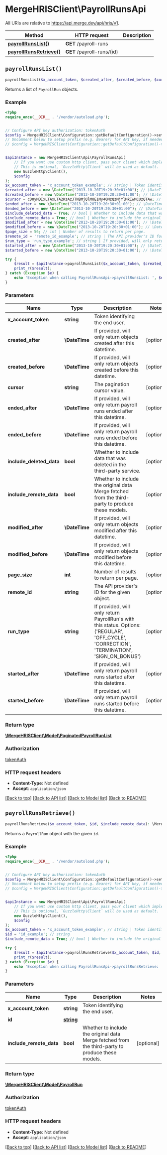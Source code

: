 # MergeHRISClient\PayrollRunsApi

All URIs are relative to https://api.merge.dev/api/hris/v1.

Method | HTTP request | Description
------------- | ------------- | -------------
[**payrollRunsList()**](PayrollRunsApi.md#payrollRunsList) | **GET** /payroll-runs | 
[**payrollRunsRetrieve()**](PayrollRunsApi.md#payrollRunsRetrieve) | **GET** /payroll-runs/{id} | 


## `payrollRunsList()`

```php
payrollRunsList($x_account_token, $created_after, $created_before, $cursor, $ended_after, $ended_before, $include_deleted_data, $include_remote_data, $modified_after, $modified_before, $page_size, $remote_id, $run_type, $started_after, $started_before): \MergeHRISClient\Model\PaginatedPayrollRunList
```



Returns a list of `PayrollRun` objects.

### Example

```php
<?php
require_once(__DIR__ . '/vendor/autoload.php');


// Configure API key authorization: tokenAuth
$config = MergeHRISClient\Configuration::getDefaultConfiguration()->setApiKey('Authorization', 'YOUR_API_KEY');
// Uncomment below to setup prefix (e.g. Bearer) for API key, if needed
// $config = MergeHRISClient\Configuration::getDefaultConfiguration()->setApiKeyPrefix('Authorization', 'Bearer');


$apiInstance = new MergeHRISClient\Api\PayrollRunsApi(
    // If you want use custom http client, pass your client which implements `GuzzleHttp\ClientInterface`.
    // This is optional, `GuzzleHttp\Client` will be used as default.
    new GuzzleHttp\Client(),
    $config
);
$x_account_token = 'x_account_token_example'; // string | Token identifying the end user.
$created_after = new \DateTime("2013-10-20T19:20:30+01:00"); // \DateTime | If provided, will only return objects created after this datetime.
$created_before = new \DateTime("2013-10-20T19:20:30+01:00"); // \DateTime | If provided, will only return objects created before this datetime.
$cursor = cD0yMDIxLTAxLTA2KzAzJTNBMjQlM0E1My40MzQzMjYlMkIwMCUzQTAw; // string | The pagination cursor value.
$ended_after = new \DateTime("2013-10-20T19:20:30+01:00"); // \DateTime | If provided, will only return payroll runs ended after this datetime.
$ended_before = new \DateTime("2013-10-20T19:20:30+01:00"); // \DateTime | If provided, will only return payroll runs ended before this datetime.
$include_deleted_data = True; // bool | Whether to include data that was deleted in the third-party service.
$include_remote_data = True; // bool | Whether to include the original data Merge fetched from the third-party to produce these models.
$modified_after = new \DateTime("2013-10-20T19:20:30+01:00"); // \DateTime | If provided, will only return objects modified after this datetime.
$modified_before = new \DateTime("2013-10-20T19:20:30+01:00"); // \DateTime | If provided, will only return objects modified before this datetime.
$page_size = 56; // int | Number of results to return per page.
$remote_id = 'remote_id_example'; // string | The API provider's ID for the given object.
$run_type = 'run_type_example'; // string | If provided, will only return PayrollRun's with this status. Options: ('REGULAR', 'OFF_CYCLE', 'CORRECTION', 'TERMINATION', 'SIGN_ON_BONUS')
$started_after = new \DateTime("2013-10-20T19:20:30+01:00"); // \DateTime | If provided, will only return payroll runs started after this datetime.
$started_before = new \DateTime("2013-10-20T19:20:30+01:00"); // \DateTime | If provided, will only return payroll runs started before this datetime.

try {
    $result = $apiInstance->payrollRunsList($x_account_token, $created_after, $created_before, $cursor, $ended_after, $ended_before, $include_deleted_data, $include_remote_data, $modified_after, $modified_before, $page_size, $remote_id, $run_type, $started_after, $started_before);
    print_r($result);
} catch (Exception $e) {
    echo 'Exception when calling PayrollRunsApi->payrollRunsList: ', $e->getMessage(), PHP_EOL;
}
```

### Parameters

Name | Type | Description  | Notes
------------- | ------------- | ------------- | -------------
 **x_account_token** | **string**| Token identifying the end user. |
 **created_after** | **\DateTime**| If provided, will only return objects created after this datetime. | [optional]
 **created_before** | **\DateTime**| If provided, will only return objects created before this datetime. | [optional]
 **cursor** | **string**| The pagination cursor value. | [optional]
 **ended_after** | **\DateTime**| If provided, will only return payroll runs ended after this datetime. | [optional]
 **ended_before** | **\DateTime**| If provided, will only return payroll runs ended before this datetime. | [optional]
 **include_deleted_data** | **bool**| Whether to include data that was deleted in the third-party service. | [optional]
 **include_remote_data** | **bool**| Whether to include the original data Merge fetched from the third-party to produce these models. | [optional]
 **modified_after** | **\DateTime**| If provided, will only return objects modified after this datetime. | [optional]
 **modified_before** | **\DateTime**| If provided, will only return objects modified before this datetime. | [optional]
 **page_size** | **int**| Number of results to return per page. | [optional]
 **remote_id** | **string**| The API provider&#39;s ID for the given object. | [optional]
 **run_type** | **string**| If provided, will only return PayrollRun&#39;s with this status. Options: (&#39;REGULAR&#39;, &#39;OFF_CYCLE&#39;, &#39;CORRECTION&#39;, &#39;TERMINATION&#39;, &#39;SIGN_ON_BONUS&#39;) | [optional]
 **started_after** | **\DateTime**| If provided, will only return payroll runs started after this datetime. | [optional]
 **started_before** | **\DateTime**| If provided, will only return payroll runs started before this datetime. | [optional]

### Return type

[**\MergeHRISClient\Model\PaginatedPayrollRunList**](../Model/PaginatedPayrollRunList.md)

### Authorization

[tokenAuth](../../README.md#tokenAuth)

### HTTP request headers

- **Content-Type**: Not defined
- **Accept**: `application/json`

[[Back to top]](#) [[Back to API list]](../../README.md#endpoints)
[[Back to Model list]](../../README.md#models)
[[Back to README]](../../README.md)

## `payrollRunsRetrieve()`

```php
payrollRunsRetrieve($x_account_token, $id, $include_remote_data): \MergeHRISClient\Model\PayrollRun
```



Returns a `PayrollRun` object with the given `id`.

### Example

```php
<?php
require_once(__DIR__ . '/vendor/autoload.php');


// Configure API key authorization: tokenAuth
$config = MergeHRISClient\Configuration::getDefaultConfiguration()->setApiKey('Authorization', 'YOUR_API_KEY');
// Uncomment below to setup prefix (e.g. Bearer) for API key, if needed
// $config = MergeHRISClient\Configuration::getDefaultConfiguration()->setApiKeyPrefix('Authorization', 'Bearer');


$apiInstance = new MergeHRISClient\Api\PayrollRunsApi(
    // If you want use custom http client, pass your client which implements `GuzzleHttp\ClientInterface`.
    // This is optional, `GuzzleHttp\Client` will be used as default.
    new GuzzleHttp\Client(),
    $config
);
$x_account_token = 'x_account_token_example'; // string | Token identifying the end user.
$id = 'id_example'; // string
$include_remote_data = True; // bool | Whether to include the original data Merge fetched from the third-party to produce these models.

try {
    $result = $apiInstance->payrollRunsRetrieve($x_account_token, $id, $include_remote_data);
    print_r($result);
} catch (Exception $e) {
    echo 'Exception when calling PayrollRunsApi->payrollRunsRetrieve: ', $e->getMessage(), PHP_EOL;
}
```

### Parameters

Name | Type | Description  | Notes
------------- | ------------- | ------------- | -------------
 **x_account_token** | **string**| Token identifying the end user. |
 **id** | [**string**](../Model/.md)|  |
 **include_remote_data** | **bool**| Whether to include the original data Merge fetched from the third-party to produce these models. | [optional]

### Return type

[**\MergeHRISClient\Model\PayrollRun**](../Model/PayrollRun.md)

### Authorization

[tokenAuth](../../README.md#tokenAuth)

### HTTP request headers

- **Content-Type**: Not defined
- **Accept**: `application/json`

[[Back to top]](#) [[Back to API list]](../../README.md#endpoints)
[[Back to Model list]](../../README.md#models)
[[Back to README]](../../README.md)
